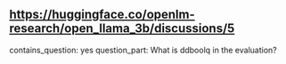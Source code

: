 ## https://huggingface.co/openlm-research/open_llama_3b/discussions/5

contains_question: yes
question_part: What is ddboolq in the evaluation? 